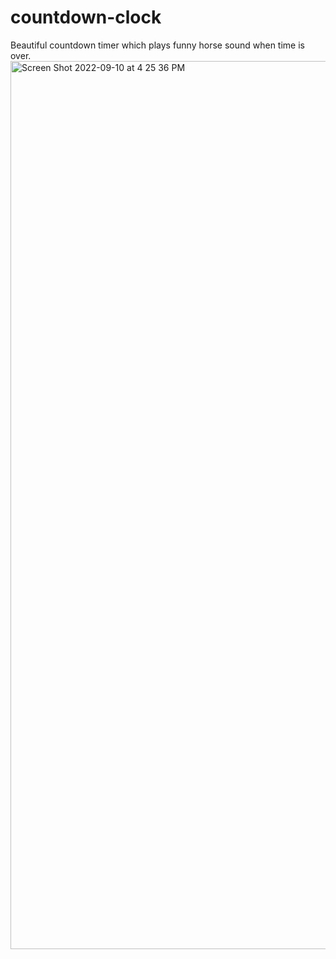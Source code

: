 # countdown-clock

Beautiful countdown timer which plays funny horse sound when time is over. 
<img width="1421" alt="Screen Shot 2022-09-10 at 4 25 36 PM" src="https://user-images.githubusercontent.com/85583058/189500660-8958c50b-1adb-49b5-a476-b4e05f1db7ea.png">
